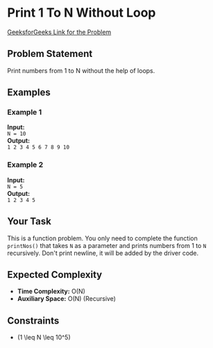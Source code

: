 # Print 1 To N Without Loop

[GeeksforGeeks Link for the Problem](https://www.geeksforgeeks.org/problems/print-1-to-n-without-using-loops-1587115620/1)

## Problem Statement
Print numbers from 1 to N without the help of loops.

## Examples

### Example 1
**Input:**  
`N = 10`  
**Output:**  
`1 2 3 4 5 6 7 8 9 10`  

### Example 2
**Input:**  
`N = 5`  
**Output:**  
`1 2 3 4 5`  

## Your Task
This is a function problem. You only need to complete the function `printNos()` that takes `N` as a parameter and prints numbers from 1 to `N` recursively. Don't print newline, it will be added by the driver code.

## Expected Complexity
- **Time Complexity:** O(N)
- **Auxiliary Space:** O(N) (Recursive)

## Constraints
- \(1 \leq N \leq 10^5\)
